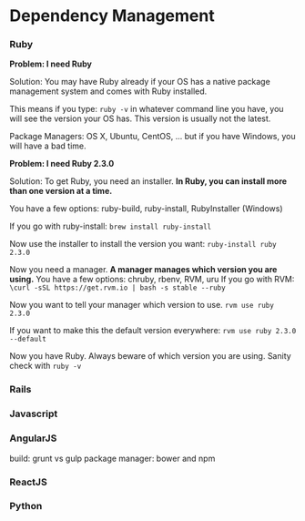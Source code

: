 # Dependency Management


### Ruby
**Problem: I need Ruby**

Solution: You may have Ruby already if your OS has a native package management system and comes with Ruby installed.

This means if you type:
`ruby -v`
in whatever command line you have, you will see the version your OS has. This version is usually not the latest.

Package Managers: OS X, Ubuntu, CentOS, ... but if you have Windows, you will have a bad time.

**Problem: I need Ruby 2.3.0**

Solution:
To get Ruby, you need an installer. 
**In Ruby, you can install more than one version at a time.** 

You have a few options: ruby-build, ruby-install, RubyInstaller (Windows)

If you go with ruby-install:
`brew install ruby-install`

Now use the installer to install the version you want:
`ruby-install ruby 2.3.0`

Now you need a manager. 
**A manager manages which version you are using.** 
You have a few options: chruby, rbenv, RVM, uru
If you go with RVM:
`\curl -sSL https://get.rvm.io | bash -s stable --ruby`

Now you want to tell your manager which version to use.
`rvm use ruby 2.3.0`

If you want to make this the default version everywhere:
`rvm use ruby 2.3.0 --default`

Now you have Ruby. Always beware of which version you are using.
Sanity check with `ruby -v`

### Rails

### Javascript

### AngularJS

build: grunt vs gulp 
package manager: bower and npm

### ReactJS

### Python
